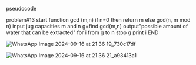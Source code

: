 
pseudocode

problem#13
start
function gcd (m,n)
if n=0
then return m
else
gcd(n, m mod n)
input
jug capacities m and n
g=find gcd(m,n)
output"possible amount of water that can be extracted"
for i from g to n stop g
print i
END 

![WhatsApp Image 2024-09-16 at 21 36 19_730c17df](https://github.com/user-attachments/assets/648dcc90-72f9-4e7c-9c32-5793410e4f83)

![WhatsApp Image 2024-09-16 at 21 36 21_a93413a1](https://github.com/user-attachments/assets/3a985ffc-9470-40b8-9b87-b28e7030e5b3)

